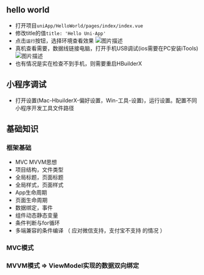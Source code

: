 ## hello world
- 打开项目`uniApp/HelloWorld/pages/index/index.vue`
- 修改title的值`title: 'Hello Uni-App'`
- 点击`运行`按钮，选择环境查看效果
![图片描述](//img.mukewang.com/5dcb5d540001493f05920362.png)
- 真机查看需要，数据线链接电脑，打开手机USB调试(ios需要在PC安装iTools)
![图片描述](//img.mukewang.com/5dcb5f3a00019af307250353.png)
- 也有情况是实在检查不到手机，则需要重启HBuilderX

## 小程序调试
- 打开设置(Mac-HbuilderX-偏好设置，Win-工具-设置)，运行设置。配置不同小程序开发工具文件路径


## 基础知识
### 框架基础
- MVC MVVM思想
- 项目结构，文件类型
- 全局标题，页面标题
- 全局样式，页面样式
- App生命周期
- 页面生命周期
- 数据绑定，事件
- 组件动态静态变量
- 条件判断与for循环
- 多端兼容的条件编译 （ 应对微信支持，支付宝不支持 的情况 ）

### MVC模式
### MVVM模式 => ViewModel实现的数据双向绑定

